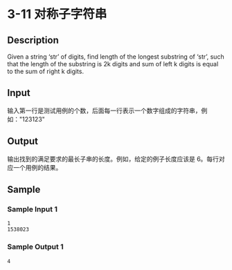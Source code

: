 # 3-11 对称子字符串

## Description

Given a string ‘str’ of digits, find length of the longest substring of ‘str’, such that the length of the substring is 2k digits and sum of left k digits is equal to the sum of right k digits.

## Input

输入第一行是测试用例的个数，后面每一行表示一个数字组成的字符串，例如："123123"

## Output

输出找到的满足要求的最长子串的长度。例如，给定的例子长度应该是 6。每行对应一个用例的结果。

## Sample

### Sample Input 1

~~~
1
1538023
~~~

### Sample Output 1

~~~
4
~~~